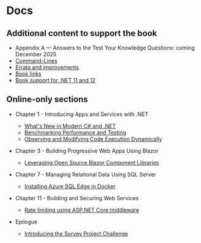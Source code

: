 # Docs

## Additional content to support the book

- Appendix A — Answers to the Test Your Knowledge Questions: coming December 2025
- [Command-Lines](command-lines.md)
- [Errata and improvements](errata/README.md)
- [Book links](book-links.md)
- [Book support for .NET 11 and 12](dotnet11.md)

## Online-only sections

- Chapter 1 - Introducing Apps and Services with .NET
  - [What's New in Modern C# and .NET](ch01-whats-new.md)
  - [Benchmarking Performance and Testing](ch01-benchmarking.md)
  - [Observing and Modifying Code Execution Dynamically](ch01-dynamic-code.md)

- Chapter 3 - Building Progressive Web Apps Using Blazor
  - [Leveraging Open Source Blazor Component Libraries](ch03-blazor-libraries.md)

- Chapter 7 - Managing Relational Data Using SQL Server
  - [Installing Azure SQL Edge in Docker](ch07-sql-edge.md)

- Chapter 11 - Building and Securing Web Services
  - [Rate limiting using ASP.NET Core middleware](ch11-rate-limiting.md)

- Epilogue
  - [Introducing the Survey Project Challenge](ch15-survey-project.md)
